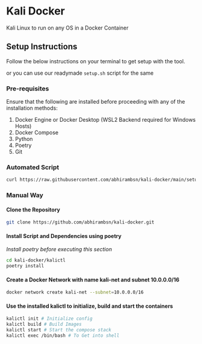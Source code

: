 # Kali Docker

Kali Linux to run on any OS in a Docker Container

## Setup Instructions

Follow the below instructions on your terminal to get setup with the tool.

or you can use our readymade `setup.sh` script for the same

### Pre-requisites
Ensure that the following are installed before proceeding with any of the installation methods:

1. Docker Engine or Docker Desktop (WSL2 Backend required for Windows Hosts)
2. Docker Compose
3. Python
4. Poetry
5. Git

### Automated Script
```bash
curl https://raw.githubusercontent.com/abhirambsn/kali-docker/main/setup.sh | bash
```

### Manual Way

#### Clone the Repository
```bash
git clone https://github.com/abhirambsn/kali-docker.git
```

#### Install Script and Dependencies using poetry

*Install poetry before executing this section*

```bash
cd kali-docker/kalictl
poetry install
```

#### Create a Docker Network with name kali-net and subnet 10.0.0.0/16

```bash
docker network create kali-net --subnet=10.0.0.0/16
```

#### Use the installed kalictl to initialize, build and start the containers

```bash
kalictl init # Initialize config
kalictl build # Build Images
kalictl start # Start the compose stack
kalictl exec /bin/bash # To Get into shell
```